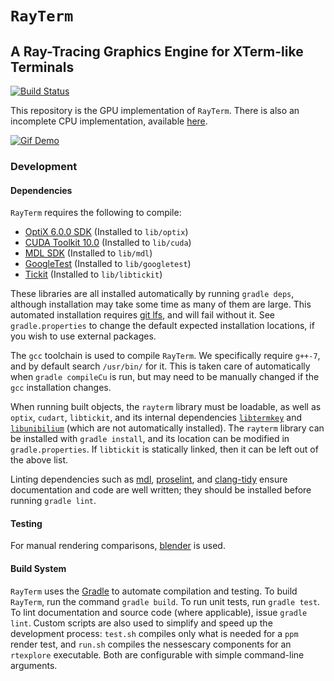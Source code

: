 # `RayTerm`

## A Ray-Tracing Graphics Engine for XTerm-like Terminals

[![Build Status](https://travis-ci.com/Michionlion/rayterm.svg?branch=master)](https://travis-ci.com/Michionlion/rayterm)

This repository is the GPU implementation of `RayTerm`. There is also an
incomplete CPU implementation, available [here](https://github.com/Michionlion/rayterm-cpu).

[![Gif Demo](https://media.githubusercontent.com/media/Michionlion/compdoc/master/rtexplore/terminal.gif)](https://www.youtube.com/embed/mr3k4GER3Rs?loop=1&playlist=mr3k4GER3Rs&controls=0&autoplay=1)

### Development

#### Dependencies

`RayTerm` requires the following to compile:

* [OptiX 6.0.0 SDK](http://raytracing-docs.nvidia.com/optix_6_0/index.html)
  (Installed to `lib/optix`)
* [CUDA Toolkit 10.0](https://developer.nvidia.com/cuda-toolkit-archive)
  (Installed to `lib/cuda`)
* [MDL SDK](https://developer.nvidia.com/mdl-sdk)
  (Installed to `lib/mdl`)
* [GoogleTest](https://github.com/google/googletest)
  (Installed to `lib/googletest`)
* [Tickit](https://github.com/Michionlion/libtickit)
  (Installed to `lib/libtickit`)

These libraries are all installed automatically by running `gradle deps`,
although installation may take some time as many of them are large. This
automated installation requires [git lfs](https://git-lfs.github.com/), and
will fail without it. See `gradle.properties` to change the default expected
installation locations, if you wish to use external packages.

The `gcc` toolchain is used to compile `RayTerm`. We specifically require
`g++-7`, and by default search `/usr/bin/` for it. This is taken care of
automatically when `gradle compileCu` is run, but may need to be manually
changed if the `gcc` installation changes.

When running built objects, the `rayterm` library must be loadable, as well as
`optix`, `cudart`, `libtickit`, and its internal dependencies
[`libtermkey`](http://www.leonerd.org.uk/code/libtermkey/) and
[`libunibilium`](https://github.com/mauke/unibilium) (which are not
automatically installed). The `rayterm` library can be installed with
`gradle install`, and its location can be modified in `gradle.properties`. If
`libtickit` is statically linked, then it can be left out of the above list.

Linting dependencies such as [mdl](https://github.com/markdownlint/markdownlint),
[proselint](https://github.com/amperser/proselint/), and
[clang-tidy](https://clang.llvm.org/extra/clang-tidy/) ensure documentation and
code are well written; they should be installed before running `gradle lint`.

#### Testing

For manual rendering comparisons, [blender](https://www.blender.org/) is used.

#### Build System

`RayTerm` uses the [Gradle](https://gradle.org/) to automate compilation and
testing. To build `RayTerm`, run the command `gradle build`. To run unit tests,
run `gradle test`. To lint documentation and source code (where applicable),
issue `gradle lint`. Custom scripts are also used to simplify and speed up the
development process: `test.sh` compiles only what is needed for a `ppm` render
test, and `run.sh` compiles the nessescary components for an `rtexplore`
executable. Both are configurable with simple command-line arguments.
